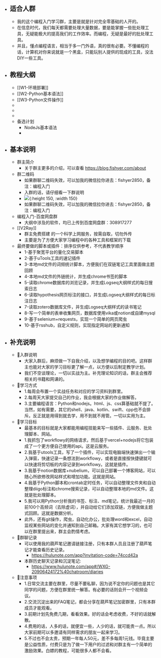 - ## 适合人群
	- 我的这个编程入门学习群，主要是就是针对完全零基础的人开的。
	- 在信息时代，我们每天都需要处理大量数据，要是能掌握一些批处理工具，无疑能极大的提高我们的工作效率。而编程，无疑是最好的批处理工具。
	- 并且，懂点编程语言，相当于多一门外语，真的很有必要。不懂编程的话，计算机对你来说就是一个黑盒，只能玩别人提供的现成的工具，没法DIY一些工具。
- ## 教程大纲
	- [[W1-环境部署]]
	- [[W2-Python基本语法]]
	- [[W3-Python文件操作]]
	-
	-
	-
	- 备选计划
		- NodeJs基本语法
		-
- ## 基本说明
	- 群主简介
		- 关于群主更多的介绍，可以查看 https://blog.fishyer.com/about
	- 群二维码
		- 如果群聊二维码失效，可以加我的微信拉你进去：fishyer2850，备注：编程入门
		- 入群的话，请仔细看一下群说明
		- ![](https://yupic.oss-cn-shanghai.aliyuncs.com/75ecfa1fca858d03835d88d7cd5aade.jpg){:height 150, :width 150}
		- 如果群聊二维码失效，可以加我的微信拉你进去：fishyer2850，备注：编程入门
	- 编程入门-百度网盘群
		- 大纲中涉及的软件，均已上传到百度网盘群：308917277
	- [[V2Ray]]
		- 群主免费搭建 的一个科学上网服务，按需自取，切勿外传
		- 主要是为了方便大家学习编程中的各种工具和框架的下载
	- 最终要做的脚本或插件：排序仅供参考，不代表教学顺序
		- 1-基于聚宽平台的量化交易脚本
		- 2-基于uTools工具的速记插件
		- 3-本地md文件的词频统计脚本，方便我们在双链笔记工具里面做主题回顾
		- 4-本地md文件的外链统计，并生成chrome书签的脚本
		- 5-读取chrome数据库的浏览记录，并生成Logseq大纲样式的每日搜索日志
		- 6-读取hypothesis网页标注的接口，并生成Logseq大纲样式的每日标注日志
		- 7-读取zotero数据库文件，并生成Logseq大纲样式的读书笔记
		- 8-写一个简单的表单收集网页，数据库使用vika或notion或自建mysql
		- 9-基于selenium+requests，实现一个简单的网页爬虫
		- 10-基于rsshub，自定义规则，实现指定网站的更新通知
- ## 补充说明
	- 🍊入群说明
		- 大家入群后，麻烦做一下自我介绍，以及想学编程的目的吧。这样群主也能对大家的学习目标更了解一点，以方便以后制定教学计划。
		- 我们不空谈理论，一切以实战为主。补充理论知识的话，群主会推荐相关的书籍和网课的。
	- 🍎学习方式
		- 1.每周会布置一个实战任务和对应的学习资料到群里。
		- 2.每周天大家提交自己的作业，我会根据大家的作业做解答。
		- 3.主要编程语言：Python和nodejs。html、js、css算基础就不提了。当然，如有需要，其它的shell、java、kotlin、swift、cpp也不会排斥。反正就是用得到就去学，用不到就不用管。一切以实用为主。
	- 🍄学习目标
		- 最基本的目标就是大家都能用编程技能来写一些插件、云服务、批处理脚本、网站。
		- 1.我抓包了workflowy的网络请求，然后基于vercel+nodejs将它包装成了一个更方便自己使用的api。这是云服务。
		- 2.我基于utools工具，写了一个插件，可以实现电脑端快速弹出一个输入弹窗，快速记录一条想法到workflowy，或者是直接按快捷键就可以快速将剪切板的内容记录到workflowy。这就是插件。
		- 3.我基于notion数据库+nubelium，可以自己部署一个博客网站，可以随心所欲修改网站样式和增加功能。这就是网站。
		- 4.我基于Python脚本和crontab定时任务，可以自动整理文件夹和自动整理diigo标注和chrome搜索记录，可以自动整理本地的md文件。这就是批处理脚本。
		- 5.我可以用Python分析我的书签、标注、md笔记，统计我最近一月的前100个高频词（去除虚词），并自动给它们添加双链，方便我做主题式回顾。这就是数据分析。
		- 此外，还有git操作，爬虫，自动化办公，批处理word和excel，自动监视某些网站的变化并通知到自己邮箱。大家有其它想学习的，也可以在群里提出来，群主会酌情考虑。
	- 🍋群聊记录
		- 可以使用我的葫芦笔记邀请链接注册，只有本群人员且注册了葫芦笔记才能查看历史记录。
			- https://hulunote.com/app?invitation-code=74ccd42a
		- 本群历史聊天记录和沉淀笔记:
			- https://www.hulunote.com/app#/WXG-20906424172%40chatroom/diaries
	- 🍏注意事项
		- 1.日常交流主要在群里，尽量不要私聊，因为说不定你的问题也是其它同学的问题，方便在群里统一解答。有必要的话则会开一个视频会议。
		- 2.交流沉淀出来的FAQ笔记，都会分享在葫芦笔记加密群里，只有本群成员才能观看。
		- 3.前期计划先免费几期，看看效果。好的话会考虑收费，不好的话就解散。
		- 4.费用的话，人多的话，就便宜一些，人少的话，就可能贵一点。所以大家前期可以多邀请有同样需求的朋友一起来学习。
		- 5.不过也不会太贵，预期一年每人50元，差不多每周1元钱。毕竟主要是公益性质，付费只是为了做一下用户的过滤和对群主有一个简单的激励效果。白嫖的教程，可能很多人都不会看。